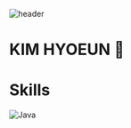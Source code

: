 ![header](https://capsule-render.vercel.app/api?type=waving&color=auto&height=200&section=header&text=Hello!%20🥳&fontSize=50&animation=twinkling)

# KIM HYOEUN 👋

# Skills
![Java](https://img.shields.io/badge/Java-007396.svg?&style=for-the-badge&logo=Java&logoColor=white)

<!--
**hyonisera/hyonisera** is a ✨ _special_ ✨ repository because its `README.md` (this file) appears on your GitHub profile.

Here are some ideas to get you started:

- 🔭 I’m currently working on ...
- 🌱 I’m currently learning ...
- 👯 I’m looking to collaborate on ...
- 🤔 I’m looking for help with ...
- 💬 Ask me about ...
- 📫 How to reach me: ...
- 😄 Pronouns: ...
- ⚡ Fun fact: ...
-->
